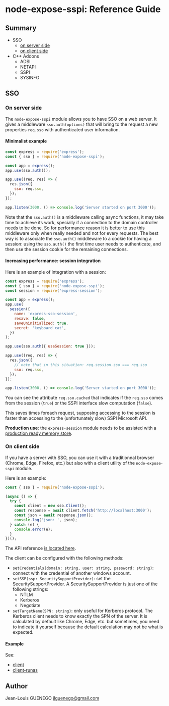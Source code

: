 # node-expose-sspi: Reference Guide

## Summary

- SSO
  - [on server side](#On-server-side)
  - [on client side](#On-client-side)
- C++ Addons
  - ADSI
  - NETAPI
  - SSPI
  - SYSINFO

## SSO

### On server side

The `node-expose-sspi` module allows you to have SSO on a web server. It gives a
middleware `sso.auth(options)` that will bring to the request a new properties
`req.sso` with authenticated user information.

#### Minimalist example

```js
const express = require('express');
const { sso } = require('node-expose-sspi');

const app = express();
app.use(sso.auth());

app.use((req, res) => {
  res.json({
    sso: req.sso,
  });
});

app.listen(3000, () => console.log('Server started on port 3000'));
```

Note that the `sso.auth()` is a middleware calling async functions, it may take
time to achieve its work, specially if a connection to the domain controller
needs to be done. So for performance reason it is better to use this middleware
only when really needed and not for every requests. The best way is to associate
the `sso.auth()` middleware to a cookie for having a session: using the
`sso.auth()` the first time user needs to authenticate, and then use the session
cookie for the remaining connections.

#### Increasing performance: session integration

Here is an example of integration with a session:

```js
const express = require('express');
const { sso } = require('node-expose-sspi');
const session = require('express-session');

const app = express();
app.use(
  session({
    name: 'express-sso-session',
    resave: false,
    saveUninitialized: true,
    secret: 'keyboard cat',
  })
);

app.use(sso.auth({ useSession: true }));

app.use((req, res) => {
  res.json({
    // note that in this situation: req.session.sso === req.sso
    sso: req.sso,
  });
});

app.listen(3000, () => console.log('Server started on port 3000'));
```

You can see the attribute `req.sso.cached` that indicates if the `req.sso` comes
from the session (`true`) or the SSPI interface slow computation (`false`).

This saves times foreach request, supposing accessing to the session is faster
than accessing to the (unfortunately slow) SSPI Microsoft API.

**Production use**: the `express-session` module needs to be assisted with a
[production ready memory store](https://github.com/expressjs/session#compatible-session-stores).

### On client side

If you have a server with SSO, you can use it with a traditionnal browser
(Chrome, Edge, Firefox, etc.) but also with a client utility of the
`node-expose-sspi` module.

Here is an example:

```js
const { sso } = require('node-expose-sspi');

(async () => {
  try {
    const client = new sso.Client();
    const response = await client.fetch('http://localhost:3000');
    const json = await response.json();
    console.log('json: ', json);
  } catch (e) {
    console.error(e);
  }
})();
```

The API reference [is located here](../api/classes/_src_sso_client_.client.md).

The client can be configured with the following methods:

- `setCredentials(domain: string, user: string, password: string)`: connect with
  the credential of another windows account.
- `setSSP(ssp: SecuritySupportProvider)`: set the SecuritySupportProvider. A
  SecuritySupportProvider is just one of the following strings:
  - NTLM
  - Kerberos
  - Negotiate
- `setTargetName(SPN: string)`: only useful for Kerberos protocol. The Kerberos
  client needs to know exactly the SPN of the server. It is calculated by
  default like Chrome, Edge, etc. but sometimes, you need to indicate it
  yourself because the default calculation may not be what is expected.

#### Example

See:

- [client](../../examples/client)
- [client-runas](../../examples/client-runas)

## Author

Jean-Louis GUENEGO <jlguenego@gmail.com>
